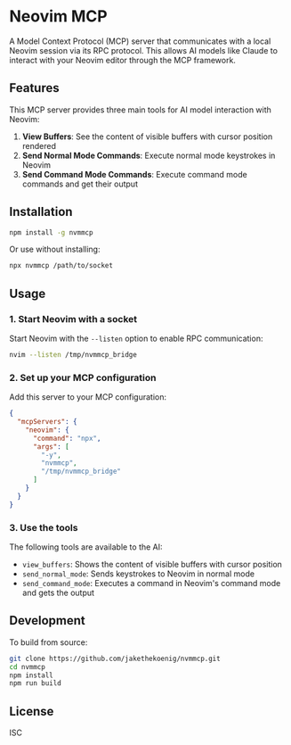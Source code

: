 # Neovim MCP

A Model Context Protocol (MCP) server that communicates with a local Neovim session via its RPC protocol. This allows AI models like Claude to interact with your Neovim editor through the MCP framework.

## Features

This MCP server provides three main tools for AI model interaction with Neovim:

1. **View Buffers**: See the content of visible buffers with cursor position rendered
2. **Send Normal Mode Commands**: Execute normal mode keystrokes in Neovim
3. **Send Command Mode Commands**: Execute command mode commands and get their output

## Installation

```bash
npm install -g nvmmcp
```

Or use without installing:

```bash
npx nvmmcp /path/to/socket
```

## Usage

### 1. Start Neovim with a socket

Start Neovim with the `--listen` option to enable RPC communication:

```bash
nvim --listen /tmp/nvmmcp_bridge
```

### 2. Set up your MCP configuration

Add this server to your MCP configuration:

```json
{
  "mcpServers": {
    "neovim": {
      "command": "npx",
      "args": [
        "-y",
        "nvmmcp",
        "/tmp/nvmmcp_bridge"
      ]
    }
  }
}
```

### 3. Use the tools

The following tools are available to the AI:

- `view_buffers`: Shows the content of visible buffers with cursor position
- `send_normal_mode`: Sends keystrokes to Neovim in normal mode
- `send_command_mode`: Executes a command in Neovim's command mode and gets the output

## Development

To build from source:

```bash
git clone https://github.com/jakethekoenig/nvmmcp.git
cd nvmmcp
npm install
npm run build
```

## License

ISC
